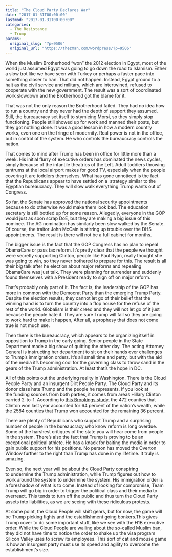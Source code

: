 ```yaml
---
title: "The Cloud Party Declares War"
date: "2017-01-31T00:00:00"
lastmod: "2017-01-31T00:00:00"
categories:
  - The Resistance
  - Trump
params:
  original_slug: "?p=9506"
  original_url: "https://thezman.com/wordpress/?p=9506"
---
```


When the Muslim Brotherhood “won” the 2012 election in Egypt, most of
the world just assumed Egypt was going to go down the road to Islamism.
Either a slow trot like we have seen with Turkey or perhaps a faster
pace into something closer to Iran. That did not happen. Instead, Egypt
ground to a halt as the civil service and military, which are
intertwined, refused to cooperate with the new government. The result
was a sort of coordinated work slowdown and the Brotherhood got the
blame for it.

That was not the only reason the Brotherhood failed. They had no idea
how to run a country and they never had the depth of support they
assumed. Still, the bureaucracy set itself to stymieing Morsi, so they
simply stop functioning. People still showed up for work and manned
their posts, but they got nothing done. It was a good lesson in how a
modern country works, even one on the fringe of modernity. Real power is
not in the office, but in control of the system. He who controls the
bureaucracy controls the nation.

That comes to mind after Trump has been in office for little more than a
week. His initial flurry of executive orders has dominated the news
cycles, simply because of the infantile theatrics of the Left. Adult
toddlers throwing tantrums at the local airport makes for good TV,
especially when the people covering it are toddlers themselves. What has
gone unnoticed is the fact that the Republicans appear to have settled
on a  strategy similar to the Egyptian bureaucracy. They will slow walk
everything Trump wants out of Congress.

So far, the Senate has approved the national security appointments
because to do otherwise would make them look bad. The education
secretary is still bottled up for some reason. Allegedly, everyone in
the GOP would just as soon scrap DoE, but they are making a big issue of
this nominee. The AG nomination has similarly been slow walked by the
Senate. Of course, the traitor John McCain is stirring up trouble over
the DHS appointments. The result is there will not be a full cabinet for
months.

The bigger issue is the fact that the GOP Congress has no plan to repeal
ObamaCare or pass tax reform. It’s pretty clear that the people we
thought were secretly supporting Clinton, people like Paul Ryan, really
thought she was going to win, so they never bothered to prepare for
this. The result is all their big talk after he election about major
reforms and repealing ObamaCare was just talk. They were planning for
surrender and suddenly found themselves with a President ready to
sign off on major reform.

That’s probably only part of it. The fact is, the leadership of the GOP
has more in common with the Democrat Party than the emerging Trump
Party. Despite the election results, they cannot let go of their belief
that the winning hand is to turn the country into a flop house for the
refuse of the rest of the world. Globalism is their creed and they will
not let go of it just because the people hate it. They are sure Trump
will fail so they are going to work hard to make it happen, After all, a
prophesy that does not come true is not much use.

Then there is the bureaucracy, which appears to be organizing itself in
opposition to Trump in the early going. Senior people in the State
Department made a big show of quitting the other day. The acting
Attorney General is instructing her department to sit on their hands
over challenges to Trump’s immigration orders. It’s all small time and
petty, but with the aid of the media it’s becoming cool for the
governing class to throw sand in the gears of the Trump administration.
At least that’s the hope in DC.

All of this points out the underlying reality in Washington. There is
the Cloud People Party and an insurgent Dirt People Party. The Cloud
Party and its donor class hate Trump and the people he represents. If
you look at the funding sources from both parties, it comes from areas
Hillary Clinton carried 2-to-1. According to <a
href="https://www.brookings.edu/blog/the-avenue/2016/11/29/another-clinton-trump-divide-high-output-america-vs-low-output-america/"
target="_blank">this Brookings study</a>, the 472 counties that Clinton
won last year accounted for 64 percent of the nation’s wealth, while the
2584 counties that Trump won accounted for the remaining 36 percent.

There are plenty of Republicans who support Trump and a surprising
number of people in the bureaucracy who know reform is long overdue.
Some of the harshest critiques of the state you will hear come from
people in the system. There’s also the fact that Trump is proving to be
an exceptional political athlete. He has a knack for baiting the media
in order to gain public support for his positions. No person has moved
the Overton Window further to the right than Trump has done in my
lifetime. It truly is amazing.

Even so, the next year will be about the Cloud Party conspiring
to undermine the Trump administration, while Trump figures out how to
work around the system to undermine the system. His immigration order is
a foreshadow of what is to come. Instead of looking for compromise, Team
Trump will go big in order to trigger the political class and their
media to overreact. This tends to turn off the public and thus turn the
Cloud Party assets into liabilities, as we are seeing with these
ridiculous protests.

At some point, the Cloud People will shift gears, but for now, the game
will be Trump picking fights and the establishment going bonkers.This
gives Trump cover to do some important stuff, like we see with the H1B
executive order. While the Cloud People are wailing about the so-called
Muslim ban, they did not have time to notice the order to shake up the
visa program Silicon Valley uses to screw its employees. This sort of
cat and mouse game is how an insurgent party must use its speed and
agility to overcome the establishment’s size.
